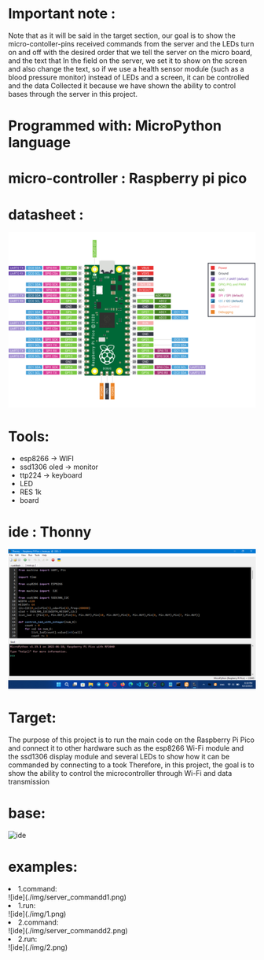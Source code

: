 # Important note :
Note that as it will be said in the target section, our goal is to show the micro-contoller-pins received commands from the server and the LEDs turn on and off with the desired order that we tell the server on the micro board, and the text that In the field on the server, we set it to show on the screen and also change the text, so if we use a health sensor module (such as a blood pressure monitor) instead of LEDs and a screen, it can be controlled and the data Collected it because we have shown the ability to control bases through the server in this project.

# Programmed with:  MicroPython language

# micro-controller : Raspberry pi pico 
# datasheet : 
![pico-pinout-datasheet](./img/pico-pinout-datasheet.svg)

# Tools:

<ul>
  <li>esp8266      ->  WIFI </li>
  <li>ssd1306 oled ->  monitor</li>
  <li>ttp224       ->  keyboard</li>
  <li>LED</li>
  <li>RES 1k</li>
  <li>board</li>
</ul>

# ide : Thonny
![ide](./img/Thonny_ide_main.png)

# Target:
The purpose of this project is to run the main code on the Raspberry Pi Pico and connect it to other hardware such as the esp8266 Wi-Fi module and the ssd1306 display module and several LEDs to show how it can be commanded by connecting to a took Therefore, in this project, the goal is to show the ability to control the microcontroller through Wi-Fi and data transmission
# base:
![ide](./img/0.png)
# examples:
<li>1.command:</li>
![ide](./img/server_commandd1.png)
<li>1.run:</li>
![ide](./img/1.png)

<li>2.command:</li>
![ide](./img/server_commandd2.png)
<li>2.run:</li>
![ide](./img/2.png)
